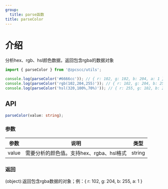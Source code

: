 ```yaml
---
group:
  title: parse函数
title: parseColor
---
```


# 介绍

分析hex、rgb、hsl颜色数据，返回包含rgba的数据对象

```js
import { parseColor } from '@zpcscc/utils';

console.log(parseColor('#6666cc')); // { r: 102, g: 102, b: 204, a: 1 };
console.log(parseColor('rgb(102,204,255)')); // { r: 102, g: 204, b: 255, a: 1 }
console.log(parseColor('hsl(320,100%,70%)')); // { r: 255, g: 102, b: 204, a: 1 }
```

## API

```typescript
parseColor(value: string);
```

### 参数

| 参数  | 说明                                     | 类型   |
| ----- | ---------------------------------------- | ------ |
| value | 需要分析的颜色值。支持hex、rgba、hsl格式 | string |

### 返回

(object):返回包含rgba数据的对象；例：{ r: 102, g: 204, b: 255, a: 1 }
